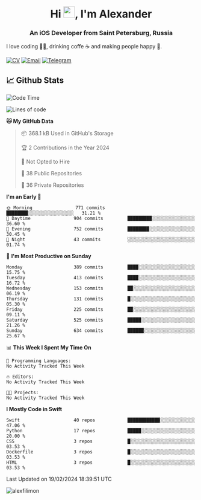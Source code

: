 <h1 align="center">Hi <img src="https://raw.githubusercontent.com/MartinHeinz/MartinHeinz/master/wave.gif" width="30px">, I'm Alexander</h1>
<h3 align="center">An iOS Developer from Saint Petersburg, Russia</h3>

I love coding 👨‍💻, drinking coffe ☕️ and making people happy 🎊.

[![CV](https://img.shields.io/badge/CV-Александр%20Филимонов-14b420)](./resources/CV_Aleksandr_Filimonov_iOS_November_2023.pdf)
[![Email](https://img.shields.io/badge/Email-as.filimonov@mail.ru-f39f37)](mailto:as.filimonov@mail.ru)
[![Telegram](https://img.shields.io/badge/Telegram-alexfilimon-1686b1)](https://t.me/alexfilimon)

## 📈 Github Stats

<!--START_SECTION:waka-->
![Code Time](http://img.shields.io/badge/Code%20Time-0%20secs-blue)

![Lines of code](https://img.shields.io/badge/From%20Hello%20World%20I%27ve%20Written-1.5%20million%20lines%20of%20code-blue)

**🐱 My GitHub Data** 

> 📦 368.1 kB Used in GitHub's Storage 
 > 
> 🏆 2 Contributions in the Year 2024
 > 
> 🚫 Not Opted to Hire
 > 
> 📜 38 Public Repositories 
 > 
> 🔑 36 Private Repositories 
 > 
**I'm an Early 🐤** 

```text
🌞 Morning                771 commits         ████████░░░░░░░░░░░░░░░░░   31.21 % 
🌆 Daytime                904 commits         █████████░░░░░░░░░░░░░░░░   36.60 % 
🌃 Evening                752 commits         ████████░░░░░░░░░░░░░░░░░   30.45 % 
🌙 Night                  43 commits          ░░░░░░░░░░░░░░░░░░░░░░░░░   01.74 % 
```
📅 **I'm Most Productive on Sunday** 

```text
Monday                   389 commits         ████░░░░░░░░░░░░░░░░░░░░░   15.75 % 
Tuesday                  413 commits         ████░░░░░░░░░░░░░░░░░░░░░   16.72 % 
Wednesday                153 commits         ██░░░░░░░░░░░░░░░░░░░░░░░   06.19 % 
Thursday                 131 commits         █░░░░░░░░░░░░░░░░░░░░░░░░   05.30 % 
Friday                   225 commits         ██░░░░░░░░░░░░░░░░░░░░░░░   09.11 % 
Saturday                 525 commits         █████░░░░░░░░░░░░░░░░░░░░   21.26 % 
Sunday                   634 commits         ██████░░░░░░░░░░░░░░░░░░░   25.67 % 
```


📊 **This Week I Spent My Time On** 

```text
💬 Programming Languages: 
No Activity Tracked This Week

🔥 Editors: 
No Activity Tracked This Week

🐱‍💻 Projects: 
No Activity Tracked This Week
```

**I Mostly Code in Swift** 

```text
Swift                    40 repos            ████████████░░░░░░░░░░░░░   47.06 % 
Python                   17 repos            █████░░░░░░░░░░░░░░░░░░░░   20.00 % 
CSS                      3 repos             █░░░░░░░░░░░░░░░░░░░░░░░░   03.53 % 
Dockerfile               3 repos             █░░░░░░░░░░░░░░░░░░░░░░░░   03.53 % 
HTML                     3 repos             █░░░░░░░░░░░░░░░░░░░░░░░░   03.53 % 
```




 Last Updated on 19/02/2024 18:39:51 UTC
<!--END_SECTION:waka-->

<img align="center" src="https://github-readme-stats.vercel.app/api?username=alexfilimon&show_icons=true" alt="alexfilimon" />
